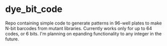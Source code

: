 # dye_bit_code

Repo containing simple code to generate patterns in 96-well plates to make N-bit barcodes from mutant libraries. Currently works only for up to 64 codes, or 6 bits. I'm planning on epanding functionality to any integer in the future.
